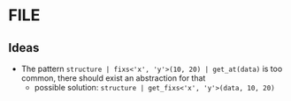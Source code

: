 # FILE

## Ideas

- The pattern `structure | fixs<'x', 'y'>(10, 20) | get_at(data)` is too common, there should exist an abstraction for that
  - possible solution: `structure | get_fixs<'x', 'y'>(data, 10, 20)`
